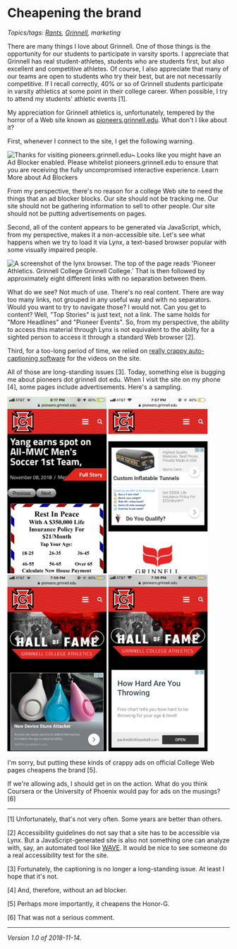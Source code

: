 Cheapening the brand
====================

*Topics/tags: [Rants](index-rants), [Grinnell](index-grinnell), marketing*

There are many things I love about Grinnell.  One of those things is
the opportunity for our students to participate in varsity sports.
I appreciate that Grinnell has real student-athletes, students who are
students first, but also excellent and competitive athletes.  Of course,
I also appreciate that many of our teams are open to students who try
their best, but are not necessarily competitive.  If I recall correctly,
40% or so of Grinnell students participate in varsity athletics at
some point in their college career.  When possible, I try to attend
my students' athletic events [1].

My appreciation for Grinnell athletics is, unfortunately, tempered by
the horror of a Web site known as [pioneers.grinnell.edu](https://pioneers.grinnell.edu).  What don't I like about it?

First, whenever I connect to the site, I get the following warning.

<img src="images/pioneers-ad-blocker" alt="Thanks for visiting pioneers.grinnell.edu~  Looks like you might have an Ad Blocker enabled.  Please whitelist pioneers.grinnell.edu to ensure that you are receiving the fully uncompromised interactive experience.  Learn More about Ad Blockers">

From my perspective, there's no reason for a college Web site to need
the things that an ad blocker blocks.  Our site should not be tracking
me.  Our site should not be gathering information to sell to other
people.  Our site should not be putting advertisements on pages.

Second, all of the content appears to be generated via JavaScript, which,
from my perspective, makes it a non-accessible site.  Let's see what
happens when we try to load it via Lynx, a text-based browser popular
with some visually impaired people.

<img src="images/pioneers-lynx" width=600 alt="A screenshot of the lynx browser.  The top of the page reads 'Pioneer Athletics.  Grinnell College Grinnell College.'  That is then followed by approximately eight different links with no separation between them.">

What do we see?  Not much of use.  There's no real content.  There are
way too many links, not grouped in any useful way and with no separators.
Would you want to try to navigate those?  I would not.  Can you get to
content?  Well, "Top Stories" is just text, not a link.  The same holds
for "More Headlines" and "Pioneer Events".  So, from my perspective, the
ability to access this material through Lynx is not equivalent to the
ability for a sighted person to access it through a standard Web browser [2].

Third, for a too-long period of time, we relied on [really crappy
auto-captioning software](complaints-about-captioning-01) for the videos
on the site.

All of those are long-standing issues [3].  Today, something else is
bugging me about pioneers dot grinnell dot edu.  When I visit the site
on my phone [4], some pages include advertisements.  Here's a sampling.

<img src="images/pioneers-insurance.png" height=400 alt="A screenshot from an iPhone on the pioneers.grinnell.edu site.  It includes the Honor-G logo, the text 'Yang earns spot on All-MWC Men's Soccer 1st Team', and an ad for insurance that begins 'Rest in Peace'">
<img src="images/pioneers-tunnel.png" height=400 alt="A screenshot from an iPhone on the pioneers.grinnell.edu site.  It includes the Grinnell logo and advertisements for Custom Inflatable Tunnels and a $500K life insurance policy.">
<img src="images/pioneers-stun.png" height=400 alt="A screenshot from an iPhone on the pioneers.grinnell.edu site.  It includes the Honor-G logo, the text 'Hall of Fame Grinnell College Athletics', and an ad that reads 'New Device Stuns Attacker'">
<img src="images/pioneers-throwing.png" height=400 alt="A screenshot from an iPhone on the pioneers.grinnell.edu site.  It includes the Honor-G logo, the text 'Hall of Fame Grinnell College Athletics', and an ad that reads 'How Hard Are You Throwing'">

I'm sorry, but putting these kinds of crappy ads on official College Web
pages cheapens the brand [5].

If we're allowing ads, I should get in on the action.  What do you think
Coursera or the University of Phoenix would pay for ads on the musings? [6]

---

[1] Unfortunately, that's not very often.  Some years are better than others.

[2] Accessibility guidelines do not say that a site has to be accessible
via Lynx.  But a JavaScript-generated site is also not something one can
analyze with, say, an automated tool like [WAVE](http://wave.webaim.org/).
It would be nice to see someone do a real accessibility test for the site.

[3] Fortunately, the captioning is no longer a long-standing issue.  At 
least I hope that it's not.

[4] And, therefore, without an ad blocker.

[5] Perhaps more importantly, it cheapens the Honor-G.

[6] That was not a serious comment.

---

*Version 1.0 of 2018-11-14.*
